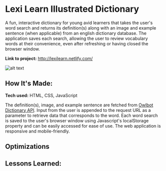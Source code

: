 # Lexi Learn Illustrated Dictionary
A fun, interactive dictionary for young avid learners that takes the user's word search and returns its definition(s) along with an image and example sentence (when applicable) from an english dictionary database. The application saves each search, allowing the user to review vocabulary words at their convenience, even after refreshing or having closed the browser window.

**Link to project:** http://lexilearn.netlify.com/

![alt text](https://github.com/jennaly/lexilearn-dictionary/blob/main/img/lexilearn.gif?raw=true)

## How It's Made:

**Tech used:** HTML, CSS, JavaScript

The definition(s), image, and example sentence are fetched from <a href="https://owlbot.info/">Owlbot Dictionary API</a>. Input from the user is appended to the request URL as a parameter to retrieve data that corresponds to the word. Each word search is saved to the user's browser window using Javascript's localStorage property and can be easily accessed for ease of use. The web application is responsive and mobile-friendly.

## Optimizations


## Lessons Learned:



